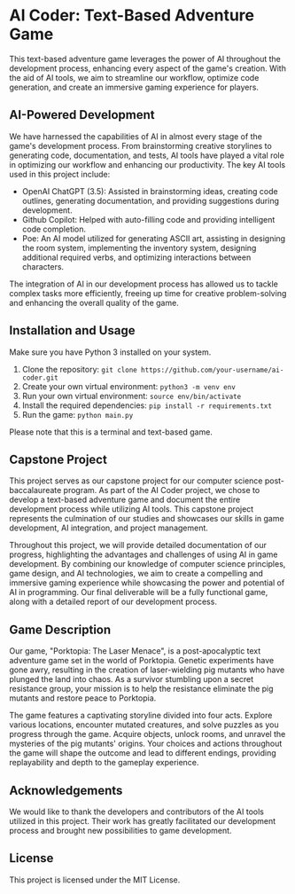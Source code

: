 # AI Coder: Text-Based Adventure Game

This text-based adventure game leverages the power of AI throughout the development process, enhancing every aspect of the game's creation. With the aid of AI tools, we aim to streamline our workflow, optimize code generation, and create an immersive gaming experience for players.

## AI-Powered Development

We have harnessed the capabilities of AI in almost every stage of the game's development process. From brainstorming creative storylines to generating code, documentation, and tests, AI tools have played a vital role in optimizing our workflow and enhancing our productivity. The key AI tools used in this project include:

- OpenAI ChatGPT (3.5): Assisted in brainstorming ideas, creating code outlines, generating documentation, and providing suggestions during development.
- Github Copilot: Helped with auto-filling code and providing intelligent code completion.
- Poe: An AI model utilized for generating ASCII art, assisting in designing the room system, implementing the inventory system, designing additional required verbs, and optimizing interactions between characters.

The integration of AI in our development process has allowed us to tackle complex tasks more efficiently, freeing up time for creative problem-solving and enhancing the overall quality of the game.

## Installation and Usage

Make sure you have Python 3 installed on your system.

1. Clone the repository: `git clone https://github.com/your-username/ai-coder.git`
2. Create your own virtual environment: `python3 -m venv env`
3. Run your own virtual environment: `source env/bin/activate`
4. Install the required dependencies: `pip install -r requirements.txt`
5. Run the game: `python main.py`

Please note that this is a terminal and text-based game.

## Capstone Project

This project serves as our capstone project for our computer science post-baccalaureate program. As part of the AI Coder project, we chose to develop a text-based adventure game and document the entire development process while utilizing AI tools. This capstone project represents the culmination of our studies and showcases our skills in game development, AI integration, and project management.

Throughout this project, we will provide detailed documentation of our progress, highlighting the advantages and challenges of using AI in game development. By combining our knowledge of computer science principles, game design, and AI technologies, we aim to create a compelling and immersive gaming experience while showcasing the power and potential of AI in programming. Our final deliverable will be a fully functional game, along with a detailed report of our development process. 

## Game Description

Our game, "Porktopia: The Laser Menace", is a post-apocalyptic text adventure game set in the world of Porktopia. Genetic experiments have gone awry, resulting in the creation of laser-wielding pig mutants who have plunged the land into chaos. As a survivor stumbling upon a secret resistance group, your mission is to help the resistance eliminate the pig mutants and restore peace to Porktopia.

The game features a captivating storyline divided into four acts. Explore various locations, encounter mutated creatures, and solve puzzles as you progress through the game. Acquire objects, unlock rooms, and unravel the mysteries of the pig mutants' origins. Your choices and actions throughout the game will shape the outcome and lead to different endings, providing replayability and depth to the gameplay experience.

## Acknowledgements

We would like to thank the developers and contributors of the AI tools utilized in this project. Their work has greatly facilitated our development process and brought new possibilities to game development. 

## License

This project is licensed under the MIT License.
